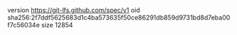 version https://git-lfs.github.com/spec/v1
oid sha256:2f7ddf5625683d1c4ba573635f50ce86291db859d9731bd8d7eba00f7c56034e
size 12854
